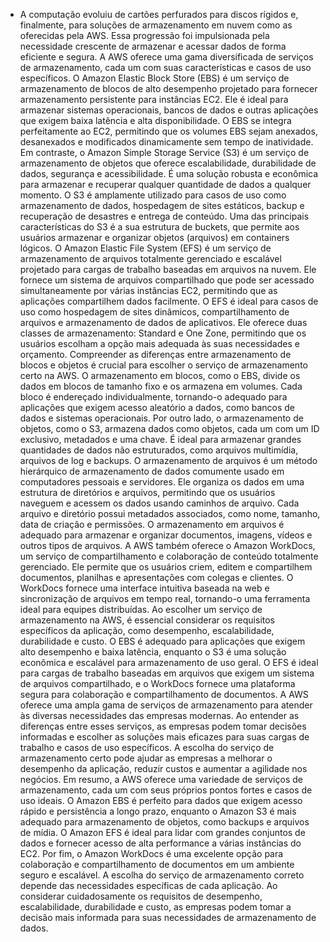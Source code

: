 * A computação evoluiu de cartões perfurados para discos rígidos e, finalmente, para soluções de armazenamento em nuvem como as oferecidas pela AWS. Essa progressão foi impulsionada pela necessidade crescente de armazenar e acessar dados de forma eficiente e segura. A AWS oferece uma gama diversificada de serviços de armazenamento, cada um com suas características e casos de uso específicos. O Amazon Elastic Block Store (EBS) é um serviço de armazenamento de blocos de alto desempenho projetado para fornecer armazenamento persistente para instâncias EC2. Ele é ideal para armazenar sistemas operacionais, bancos de dados e outras aplicações que exigem baixa latência e alta disponibilidade. O EBS se integra perfeitamente ao EC2, permitindo que os volumes EBS sejam anexados,  desanexados e modificados dinamicamente sem tempo de inatividade.
Em contraste, o Amazon Simple Storage Service (S3) é um serviço de armazenamento de objetos que oferece escalabilidade, durabilidade de dados, segurança e acessibilidade. É uma solução robusta e econômica para armazenar e recuperar qualquer quantidade de dados a qualquer momento. O S3 é amplamente utilizado para casos de uso como armazenamento de dados, hospedagem de sites estáticos, backup e recuperação de desastres e entrega de conteúdo. Uma das principais características do S3 é a sua estrutura de buckets, que permite aos usuários armazenar e organizar objetos (arquivos) em containers lógicos.
O Amazon Elastic File System (EFS) é um serviço de armazenamento de arquivos totalmente gerenciado e escalável projetado para cargas de trabalho baseadas em arquivos na nuvem. Ele fornece um sistema de arquivos compartilhado que pode ser acessado simultaneamente por várias instâncias EC2, permitindo que as aplicações compartilhem dados facilmente. O EFS é ideal para casos de uso como hospedagem de sites dinâmicos, compartilhamento de arquivos e armazenamento de dados de aplicativos. Ele oferece duas classes de armazenamento: Standard e One Zone, permitindo que os usuários escolham a opção mais adequada às suas necessidades e orçamento.
Compreender as diferenças entre armazenamento de blocos e objetos é crucial para escolher o serviço de armazenamento certo na AWS. O armazenamento em blocos, como o EBS, divide os dados em blocos de tamanho fixo e os armazena em volumes. Cada bloco é endereçado individualmente, tornando-o adequado para aplicações que exigem acesso aleatório a dados, como bancos de dados e sistemas operacionais. Por outro lado, o armazenamento de objetos, como o S3, armazena dados como objetos, cada um com um ID exclusivo, metadados e uma chave. É ideal para armazenar grandes quantidades de dados não estruturados, como arquivos multimídia, arquivos de log e backups.
O armazenamento de arquivos é um método hierárquico de armazenamento de dados comumente usado em computadores pessoais e servidores. Ele organiza os dados em uma estrutura de diretórios e arquivos, permitindo que os usuários naveguem e acessem os dados usando caminhos de arquivo. Cada arquivo e diretório possui metadados associados, como nome, tamanho, data de criação e permissões. O armazenamento em arquivos é adequado para armazenar e organizar documentos, imagens, vídeos e outros tipos de arquivos.
A AWS também oferece o Amazon WorkDocs, um serviço de compartilhamento e colaboração de conteúdo totalmente gerenciado. Ele permite que os usuários criem, editem e compartilhem documentos, planilhas e apresentações com colegas e clientes. O WorkDocs fornece uma interface intuitiva baseada na web e sincronização de arquivos em tempo real, tornando-o uma ferramenta ideal para equipes distribuídas.
Ao escolher um serviço de armazenamento na AWS, é essencial considerar os requisitos específicos da aplicação, como desempenho, escalabilidade, durabilidade e custo. O EBS é adequado para aplicações que exigem alto desempenho e baixa latência, enquanto o S3 é uma solução econômica e escalável para armazenamento de uso geral. O EFS é ideal para cargas de trabalho baseadas em arquivos que exigem um sistema de arquivos compartilhado, e o WorkDocs fornece uma plataforma segura para colaboração e compartilhamento de documentos.
A AWS oferece uma ampla gama de serviços de armazenamento para atender às diversas necessidades das empresas modernas. Ao entender as diferenças entre esses serviços, as empresas podem tomar decisões informadas e escolher as soluções mais eficazes para suas cargas de trabalho e casos de uso específicos. A escolha do serviço de armazenamento certo pode ajudar as empresas a melhorar o desempenho da aplicação, reduzir custos e aumentar a agilidade nos negócios.
Em resumo, a AWS oferece uma variedade de serviços de armazenamento, cada um com seus próprios pontos fortes e casos de uso ideais. O Amazon EBS é perfeito para dados que exigem acesso rápido e persistência a longo prazo, enquanto o Amazon S3 é mais adequado para armazenamento de objetos, como backups e arquivos de mídia. O Amazon EFS é ideal para lidar com grandes conjuntos de dados e fornecer acesso de alta performance a várias instâncias do EC2. Por fim, o Amazon WorkDocs é uma excelente opção para colaboração e compartilhamento de documentos em um ambiente seguro e escalável.
A escolha do serviço de armazenamento correto depende das necessidades específicas de cada aplicação. Ao considerar cuidadosamente os requisitos de desempenho, escalabilidade, durabilidade e custo, as empresas podem tomar a decisão mais informada para suas necessidades de armazenamento de dados.
